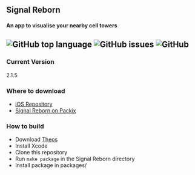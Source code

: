 ## Signal Reborn
#### An app to visualise your nearby cell towers  
![GitHub top language](https://img.shields.io/github/languages/top/elihwyma/SignalReborn?color=purple)
![GitHub issues](https://img.shields.io/github/issues/elihwyma/SignalReborn?color=purple)
![GitHub](https://img.shields.io/github/license/elihwyma/SignalReborn?color=purple)
---
### Current Version
2.1.5
### Where to download
 - [iOS Repository](https://repo.packix.com/)
 - [Signal Reborn on Packix](https://repo.packix.com/package/com.amywhile.signalreborn/)
### How to build
- Download [Theos](https://github.com/theos/theos)
- Install Xcode
- Clone this repository
- Run `make package` in the Signal Reborn directory
- Install package in packages/

